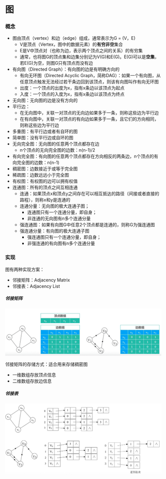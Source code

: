 # 图

### 概念

- 图由顶点（vertex）和边（edge）组成，通常表示为G = (V，E)
  - V是顶点（Vertex，图中的数据元素）的**有穷非空**集合
  - E是V中顶点对（也称为边，表示两个顶点之间的关系）的有穷集
  - 通常，也将图G的顶点集和边集分别记为V(G)和E(G)。E(G)可以是**空集**，若E(G)为空，则图G只有顶点而没有边
- 有向图（Directed Graph）：有向图的边是有明确方向的
  - 有向无环图（Directed Acyclic Graph，简称DAG）：如果一个有向图，从任意顶点触发无法经过若干条边回到该顶点，则该有向图叫作有向无环图
  - 出度：一个顶点的出度为x，指有x条边以该顶点为起点
  - 入度：一个顶点的入度为x，指有x条边以该顶点为终点
- 无向图：无向图的边是没有方向的
- 平行边：
  - 在无向图中，关联一对顶点的无向边如果多于一条，则称这些边为平行边
  - 在有向图中，关联一对顶点的有向边如果多于一条，且它们的方向相同，则称这些边为平行边
- 多重图：有平行边或者有自环的图
- 简单图：没有平行边或自环的图
- 无向完全图：无向图的任意两个顶点都存在边
  - n个顶点的无向完全图的边数：n(n-1)/2
- 有向完全图：有向图的任意两个顶点都存在方向相反的两条边，n个顶点的有向完全图的边数：n(n-1)
- 稠密图：边数接近于或等于完全图
- 稀疏图：边数远远小于完全图
- 有权图：有权图的边可以拥有权值
- 连通图：所有的顶点之间互相连通
  - 连通：如果顶点x和顶点y之间存在可以相互抵达的路径（间接或者直接的路程），则称x和y是连通的
  - 连通分量：无向图的极大连通子图；
    - 连通图只有一个连通分量，即自身；
    - 非连通的无向图有n多个连通分量
  - 强连通图：如果有向图G中任意2个顶点都是连通的，则称G为强连通图
  - 强连通分量：有向图的极大连通子图
    - 强连通图只有一个连通分量，即自身；
    - 非强连通的有向图有n多个连通分量

### 实现

图有两种实现方案：

- 邻接矩阵：Adjacency Matrix
- 邻接表：Adjacency List

##### 邻接矩阵

![image-20200727111435767](images/image-20200727111435767.png)

邻接矩阵的存储方式：适合用来存储稠密图

- 一维数组存放顶点信息
- 二维数组存放边信息

##### 邻接表

![image-20200727111809271](images/image-20200727111809271.png)